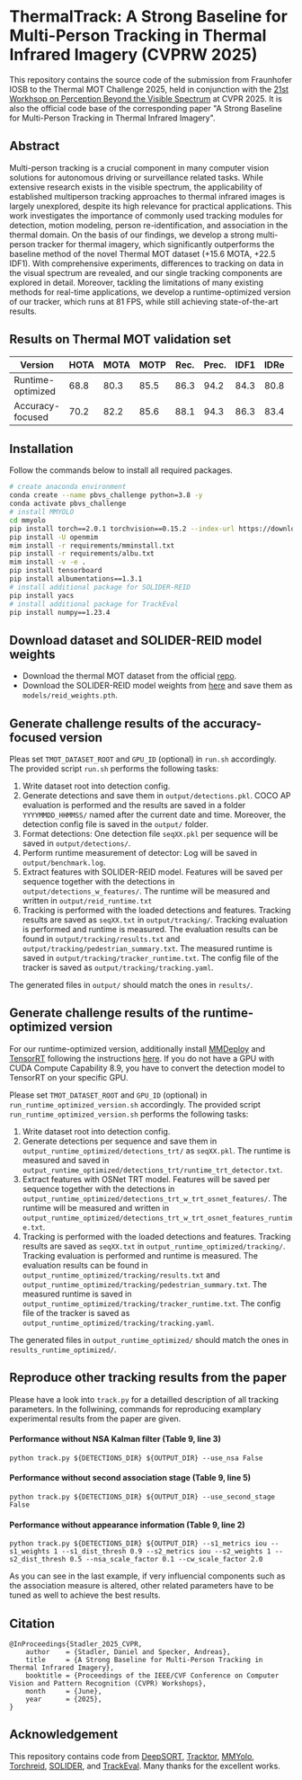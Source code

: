 # ThermalTrack: A Strong Baseline for Multi-Person Tracking in Thermal Infrared Imagery (CVPRW 2025)

This repository contains the source code of the submission from Fraunhofer IOSB to the Thermal MOT Challenge 2025, held in conjunction with the [21st Workhsop on Perception Beyond the Visible Spectrum](https://pbvs-workshop.github.io/) at CVPR 2025. It is also the official code base of the corresponding paper "A Strong Baseline for Multi-Person Tracking in Thermal Infrared Imagery".

## Abstract
Multi-person tracking is a crucial component in many computer vision solutions for autonomous driving or surveillance
related tasks. While extensive research exists in the visible spectrum, the applicability of established multiperson
tracking approaches to thermal infrared images is largely unexplored, despite its high relevance for practical
applications. This work investigates the importance of commonly used tracking modules for detection, motion
modeling, person re-identification, and association in the thermal domain. On the basis of our findings, we develop
a strong multi-person tracker for thermal imagery, which significantly outperforms the baseline method of the novel
Thermal MOT dataset (+15.6 MOTA, +22.5 IDF1). With comprehensive experiments, differences to tracking on data
in the visual spectrum are revealed, and our single tracking components are explored in detail. Moreover, tackling
the limitations of many existing methods for real-time applications, we develop a runtime-optimized version of
our tracker, which runs at 81 FPS, while still achieving state-of-the-art results.

## Results on Thermal MOT validation set

|      Version      | HOTA | MOTA | MOTP | Rec. | Prec. | IDF1 | IDRe | IDPr | FPS  |
|-------------------|------|------|------|------|-------|------|------|------|------|
| Runtime-optimized | 68.8 | 80.3 | 85.5 | 86.3 | 94.2  | 84.3 | 80.8 | 88.2 | 80.6 |
| Accuracy-focused  | 70.2 | 82.2 | 85.6 | 88.1 | 94.3  | 86.3 | 83.4 | 89.3 | 6.1  |

## Installation

Follow the commands below to install all required packages.

```bash
# create anaconda environment
conda create --name pbvs_challenge python=3.8 -y
conda activate pbvs_challenge
# install MMYOLO
cd mmyolo
pip install torch==2.0.1 torchvision==0.15.2 --index-url https://download.pytorch.org/whl/cu118
pip install -U openmim
mim install -r requirements/mminstall.txt
pip install -r requirements/albu.txt
mim install -v -e .
pip install tensorboard
pip install albumentations==1.3.1
# install additional package for SOLIDER-REID
pip install yacs
# install additional package for TrackEval
pip install numpy==1.23.4
```

## Download dataset and SOLIDER-REID model weights

- Download the thermal MOT dataset from the official [repo](https://github.com/wassimea/thermalMOT).
- Download the SOLIDER-REID model weights from [here](https://owncloud.fraunhofer.de/index.php/s/GViKyw3rPw7oHAv) and save them as `models/reid_weights.pth`.

## Generate challenge results of the accuracy-focused version

Pleas set `TMOT_DATASET_ROOT` and `GPU_ID` (optional) in `run.sh` accordingly.
The provided script `run.sh` performs the following tasks:
1. Write dataset root into detection config.
2. Generate detections and save them in `output/detections.pkl`. COCO AP evaluation is performed and the results are saved in a folder `YYYYMMDD_HHMMSS/` named after the current date and time. Moreover, the detection config file is saved in the `output/` folder. 
3. Format detections: One detection file `seqXX.pkl` per sequence will be saved in `output/detections/`.
4. Perform runtime measurement of detector: Log will be saved in `output/benchmark.log`.
5. Extract features with SOLIDER-REID model. Features will be saved per sequence together with the detections in `output/detections_w_features/`. The runtime will be measured and written in `output/reid_runtime.txt`
6. Tracking is performed with the loaded detections and features. Tracking results are saved as `seqXX.txt` in `output/tracking/`. Tracking evaluation is performed and runtime is measured. The evaluation results can be found in `output/tracking/results.txt` and `output/tracking/pedestrian_summary.txt`. The measured runtime is saved in `output/tracking/tracker_runtime.txt`. The config file of the tracker is saved as `output/tracking/tracking.yaml`.

The generated files in `output/` should match the ones in `results/`.

## Generate challenge results of the runtime-optimized version

For our runtime-optimized version, additionally install [MMDeploy](https://github.com/open-mmlab/mmdeploy) and [TensorRT](https://developer.nvidia.com/tensorrt) following the instructions [here](https://github.com/open-mmlab/mmdeploy/blob/main/docs/en/get_started.md). If you do not have a GPU with CUDA Compute Capability 8.9, you have to convert the detection model to TensorRT on your specific GPU.

Please set `TMOT_DATASET_ROOT` and `GPU_ID` (optional) in `run_runtime_optimized_version.sh` accordingly.
The provided script `run_runtime_optimized_version.sh` performs the following tasks:
1. Write dataset root into detection config.
2. Generate detections per sequence and save them in `output_runtime_optimized/detections_trt/` as `seqXX.pkl`. The runtime is measured and saved in `output_runtime_optimized/detections_trt/runtime_trt_detector.txt`. 
3. Extract features with OSNet TRT model. Features will be saved per sequence together with the detections in `output_runtime_optimized/detections_trt_w_trt_osnet_features/`. The runtime will be measured and written in `output_runtime_optimized/detections_trt_w_trt_osnet_features_runtime.txt`.
4. Tracking is performed with the loaded detections and features. Tracking results are saved as `seqXX.txt` in `output_runtime_optimized/tracking/`. Tracking evaluation is performed and runtime is measured. The evaluation results can be found in `output_runtime_optimized/tracking/results.txt` and `output_runtime_optimized/tracking/pedestrian_summary.txt`. The measured runtime is saved in `output_runtime_optimized/tracking/tracker_runtime.txt`. The config file of the tracker is saved as `output_runtime_optimized/tracking/tracking.yaml`.

The generated files in `output_runtime_optimized/` should match the ones in `results_runtime_optimized/`.

## Reproduce other tracking results from the paper

Please have a look into `track.py` for a detailled description of all tracking parameters. In the follwining, commands for reproducing examplary experimental results from the paper are given.

#### Performance without NSA Kalman filter (Table 9, line 3)
```
python track.py ${DETECTIONS_DIR} ${OUTPUT_DIR} --use_nsa False
```

#### Performance without second association stage (Table 9, line 5)
```
python track.py ${DETECTIONS_DIR} ${OUTPUT_DIR} --use_second_stage False
```

#### Performance without appearance information (Table 9, line 2)

```
python track.py ${DETECTIONS_DIR} ${OUTPUT_DIR} --s1_metrics iou --s1_weights 1 --s1_dist_thresh 0.9 --s2_metrics iou --s2_weights 1 --s2_dist_thresh 0.5 --nsa_scale_factor 0.1 --cw_scale_factor 2.0
```
As you can see in the last example, if very influencial components such as the association measure is altered, other related parameters have to be tuned as well to achieve the best results.


## Citation

```
@InProceedings{Stadler_2025_CVPR,
    author    = {Stadler, Daniel and Specker, Andreas},
    title     = {A Strong Baseline for Multi-Person Tracking in Thermal Infrared Imagery},
    booktitle = {Proceedings of the IEEE/CVF Conference on Computer Vision and Pattern Recognition (CVPR) Workshops},
    month     = {June},
    year      = {2025},
}
```

## Acknowledgement

This repository contains code from [DeepSORT](https://github.com/nwojke/deep_sort), [Tracktor](https://github.com/phil-bergmann/tracking_wo_bnw), [MMYolo](https://github.com/open-mmlab/mmyolo/tree/main), [Torchreid](https://github.com/KaiyangZhou/deep-person-reid), [SOLIDER](https://github.com/tinyvision/SOLIDER-REID), and [TrackEval](https://github.com/JonathonLuiten/TrackEval). Many thanks for the excellent works. 